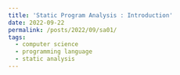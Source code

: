 ```yaml
---
title: 'Static Program Analysis : Introduction'
date: 2022-09-22
permalink: /posts/2022/09/sa01/
tags:
  - computer science
  - programming language
  - static analysis
---
```

